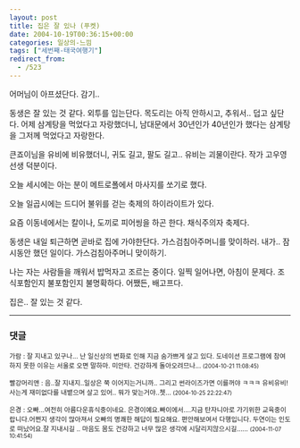 ```yaml
---
layout: post
title: 집은 잘 있나 (푸켓)
date: 2004-10-19T00:36:15+00:00
categories: 일상의-느낌
tags: ["세번째-태국여행기"]
redirect_from:
  - /523
---
```


어머님이 아프셨단다. 감기..

동생은 잘 있는 것 같다. 외투를 입는단다. 목도리는 아직 안하시고, 추워서.. 덥고 싶단다. 어제 삼계탕을 먹었다고 자랑했더니, 남대문에서 30년인가 40년인가 했다는 삼계탕을 그저께 먹었다고 자랑한다.

큰죠이님을 유비에 비유했더니, 귀도 길고, 팔도 길고.. 유비는 괴물이란다. 작가 고우영선생 덕분이다.

오늘 세시에는 아는 분이 메트로폴에서 마사지를 쏘기로 했다.

오늘 일곱시에는 드디어 불위를 걷는 축제의 하이라이트가 있다.

요즘 이동네에서는 칼이나, 도끼로 피어씽을 하곤 한다. 채식주의자 축제다.

동생은 내일 퇴근하면 곧바로 집에 가야한단다. 가스검침아주머니를 맞이하러. 내가.. 잠시동안 했던 일이다. 가스검침아주머니 맞이하기.

나는 자는 사람들을 깨워서 밥먹자고 조르는 중이다. 일찍 일어나면, 아침이 문제다. 조식포함인지 불포함인지 불명확하다. 어쨌든, 배고프다.

집은.. 잘 있는 것 같다.

* * *

### 댓글



<!--- cmt:879 --->
<!--- mail: --->
<!--- parent:0 --->

<small class=comment>가람 : 잘 지내고 있구나... 난 일신상의 변화로 인해 지금 숨가쁘게 살고 있다. 도네이션 프로그램에 참여하지 못한 이유는 서울로 오면 말하마. 미안타. 건강하게 돌아오려므나... <small>(2004-10-21 11:08:45)</small></small>


<!--- cmt:880 --->
<!--- mail: --->
<!--- parent:0 --->

<small class=comment>빨강머리앤 : 음..잘 지내지..일상은 쭉 이어지는거니까.. 그리고 썬라이즈가면 이를꺼야 ㅋㅋㅋ 유비유비! 사는게 재미없다를 내뱉으며 살고 있어.. 뭐가 맞는거야..쳇... <small>(2004-10-25 22:22:47)</small></small>


<!--- cmt:881 --->
<!--- mail: --->
<!--- parent:0 --->

<small class=comment>은경 : 오빠...여전히 아름다운휴식중이네요. 은경이예요.빠이에서....지금 탄자니아로 가기위한 교육중이랍니다.어쩐지 생각이 많아져서 오빠의 명쾌한 해답이 필요해요. 편안해보여서 다행입니다. 두연이는 인도로 떠났어요.잘 지내시길 .. 마음도 몸도 건강하고 너무 많은 생각에 시달리지않으시길...... <small>(2004-11-07 10:41:54)</small></small>

